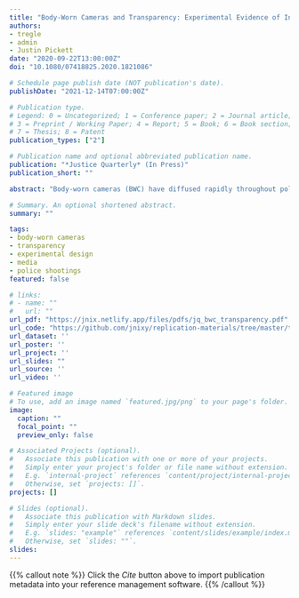 ```yaml
---
title: "Body-Worn Cameras and Transparency: Experimental Evidence of Inconsistency in Police Executive Decision-Making"
authors:
- tregle
- admin
- Justin Pickett
date: "2020-09-22T13:00:00Z"
doi: "10.1080/07418825.2020.1821086"

# Schedule page publish date (NOT publication's date).
publishDate: "2021-12-14T07:00:00Z"

# Publication type.
# Legend: 0 = Uncategorized; 1 = Conference paper; 2 = Journal article;
# 3 = Preprint / Working Paper; 4 = Report; 5 = Book; 6 = Book section;
# 7 = Thesis; 8 = Patent
publication_types: ["2"]

# Publication name and optional abbreviated publication name.
publication: "*Justice Quarterly* (In Press)"
publication_short: ""

abstract: "Body-worn cameras (BWC) have diffused rapidly throughout policing as a means of promoting transparency and accountability. Yet, whether to release BWC footage to the public remains largely up to the discretion of police executives, and we know little about how they interpret and respond to BWC footage – particularly footage involving critical incidents. We asked a nationally representative sample of police executives (N=476) how supportive they were of legislation that would mandate releasing BWC footage upon request as public information, and presented them with an experimental vignette about BWC capturing one of their officers fatally shooting an [armed/unarmed] [Black/White] suspect. Results indicated inconsistency in executives’ attitudes and decision-making: (1) less than one-third of executives supported such legislation, (2) suspect race and armed/unarmed status shaped how executives felt media would cover the incident and whether they would state publicly that the shooting was justified, and (3) agency size conditioned the effects of armed/unarmed status on executives’ perceptions."

# Summary. An optional shortened abstract.
summary: ""  

tags:
- body-worn cameras
- transparency
- experimental design
- media
- police shootings
featured: false

# links:
# - name: ""
#   url: ""
url_pdf: "https://jnix.netlify.app/files/pdfs/jq_bwc_transparency.pdf"
url_code: "https://github.com/jnixy/replication-materials/tree/master/tregle_et_al_JQ_InPress"
url_dataset: ''
url_poster: ''
url_project: ''
url_slides: ""
url_source: ''
url_video: ''

# Featured image
# To use, add an image named `featured.jpg/png` to your page's folder. 
image:
  caption: ""
  focal_point: ""
  preview_only: false

# Associated Projects (optional).
#   Associate this publication with one or more of your projects.
#   Simply enter your project's folder or file name without extension.
#   E.g. `internal-project` references `content/project/internal-project/index.md`.
#   Otherwise, set `projects: []`.
projects: []

# Slides (optional).
#   Associate this publication with Markdown slides.
#   Simply enter your slide deck's filename without extension.
#   E.g. `slides: "example"` references `content/slides/example/index.md`.
#   Otherwise, set `slides: ""`.
slides:
---
```


{{% callout note %}}
Click the *Cite* button above to import publication metadata into your reference management software.
{{% /callout %}}
